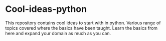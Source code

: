 # Cool-ideas-python

This repository contains cool ideas to start with in python.
Various range of topics covered where the basics have been taught.
Learn the basics from here and expand your domain as much as you can.
